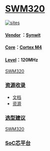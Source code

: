 ﻿# [SWM320](https://github.com/SoCXin/SWM320)

[![sites](http://182.61.61.133/link/resources/SoC.png)](http://www.SoC.Xin)

#### [Vendor](https://github.com/SoCXin/Vendor) ：[Synwit](http://www.synwit.cn)
#### [Core](https://github.com/SoCXin/Cortex)：[Cortex M4](https://github.com/sochub/CM4)
#### [Level](https://github.com/SoCXin/Level)：120MHz

[SWM320](https://github.com/SoCXin/SWM320)

### [资源收录](https://github.com/SoCXin)

* [文档](docs/)
* [资源](src/)

### [选型建议](https://github.com/SoCXin)

[SWM320](https://github.com/SoCXin/SWM320)

###  [SoC芯平台](http://www.SoC.Xin)
